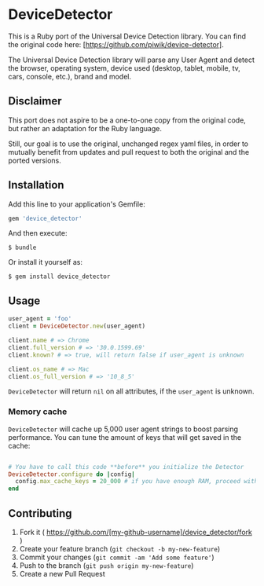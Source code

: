 # DeviceDetector

This is a Ruby port of the Universal Device Detection library.
You can find the original code here: [https://github.com/piwik/device-detector].

The Universal Device Detection library will parse any User Agent and detect
the browser, operating system, device used (desktop, tablet, mobile, tv, cars,
console, etc.), brand and model.

## Disclaimer

This port does not aspire to be a one-to-one copy from the original code, but
rather an adaptation for the Ruby language.

Still, our goal is to use the original, unchanged regex yaml files, in order to
mutually benefit from updates and pull request to both the original and the
ported versions.

## Installation

Add this line to your application's Gemfile:

```ruby
gem 'device_detector'
```

And then execute:

    $ bundle

Or install it yourself as:

    $ gem install device_detector

## Usage

```ruby
user_agent = 'foo'
client = DeviceDetector.new(user_agent)

client.name # => Chrome
client.full_version # => '30.0.1599.69'
client.known? # => true, will return false if user_agent is unknown

client.os_name # => Mac
client.os_full_version # => '10_8_5'
```

`DeviceDetector` will return `nil` on all attributes, if the `user_agent` is unknown.

### Memory cache

`DeviceDetector` will cache up 5,000 user agent strings to boost parsing performance.
You can tune the amount of keys that will get saved in the cache:

```ruby

# You have to call this code **before** you initialize the Detector
DeviceDetector.configure do |config|
  config.max_cache_keys = 20_000 # if you have enough RAM, proceed with care
end
```

## Contributing

1. Fork it ( https://github.com/[my-github-username]/device_detector/fork )
2. Create your feature branch (`git checkout -b my-new-feature`)
3. Commit your changes (`git commit -am 'Add some feature'`)
4. Push to the branch (`git push origin my-new-feature`)
5. Create a new Pull Request

